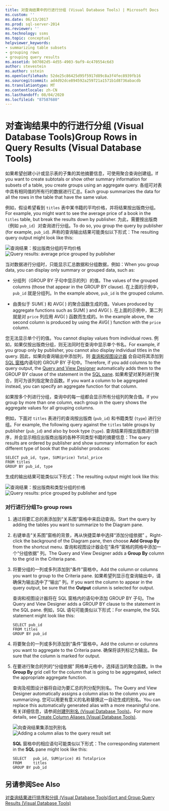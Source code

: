 ```yaml
---
title: 对查询结果中的行进行分组 (Visual Database Tools) | Microsoft Docs
ms.custom: ''
ms.date: 06/13/2017
ms.prod: sql-server-2014
ms.reviewer: ''
ms.technology: ssms
ms.topic: conceptual
helpviewer_keywords:
- summarizing table subsets
- grouping rows
- grouping query results
ms.assetid: b07082d5-4d55-4903-9af9-4c470554c6d3
author: stevestein
ms.author: sstein
ms.openlocfilehash: 52de25c86425d95f5917d89c8a3f4fec8939fb16
ms.sourcegitcommit: ad4d92dce894592a259721a1571b1d8736abacdb
ms.translationtype: MT
ms.contentlocale: zh-CN
ms.lasthandoff: 08/04/2020
ms.locfileid: "87587680"
---
```

# <a name="group-rows-in-query-results-visual-database-tools"></a><span data-ttu-id="f5513-102">对查询结果中的行进行分组 (Visual Database Tools)</span><span class="sxs-lookup"><span data-stu-id="f5513-102">Group Rows in Query Results (Visual Database Tools)</span></span>
  <span data-ttu-id="f5513-103">如果希望创建小计或显示表的子集的其他摘要信息，可使用聚合查询创建组。</span><span class="sxs-lookup"><span data-stu-id="f5513-103">If you want to create subtotals or show other summary information for subsets of a table, you create groups using an aggregate query.</span></span> <span data-ttu-id="f5513-104">各组可对表中具有相同值的所有行的数据进行汇总。</span><span class="sxs-lookup"><span data-stu-id="f5513-104">Each group summarizes the data for all the rows in the table that have the same value.</span></span>  
  
 <span data-ttu-id="f5513-105">例如，假设希望看到 `titles` 表中某书籍的平均价格，并将结果按出版商分组。</span><span class="sxs-lookup"><span data-stu-id="f5513-105">For example, you might want to see the average price of a book in the `titles` table, but break the results down by publisher.</span></span> <span data-ttu-id="f5513-106">为此，需要按出版商（例如 `pub_id`）对查询进行分组。</span><span class="sxs-lookup"><span data-stu-id="f5513-106">To do so, you group the query by publisher (for example, `pub_id`).</span></span> <span data-ttu-id="f5513-107">声称的查询输出结果可能类似以下形式：</span><span class="sxs-lookup"><span data-stu-id="f5513-107">The resulting query output might look like this:</span></span>  
  
 <span data-ttu-id="f5513-108">![查询结果：按出版商分组的平均价格](../../database-engine/media//dv3w9e1.gif "查询结果：按出版商分组的平均价格")</span><span class="sxs-lookup"><span data-stu-id="f5513-108">![Query results: average price grouped by publisher](../../database-engine/media//dv3w9e1.gif "Query results: average price grouped by publisher")</span></span>  
  
 <span data-ttu-id="f5513-109">当对数据进行分组时，只能显示汇总数据和分组数据，例如：</span><span class="sxs-lookup"><span data-stu-id="f5513-109">When you group data, you can display only summary or grouped data, such as:</span></span>  
  
-   <span data-ttu-id="f5513-110">分组列（GROUP BY 子句中显示的列）的值。</span><span class="sxs-lookup"><span data-stu-id="f5513-110">The values of the grouped columns (those that appear in the GROUP BY clause).</span></span> <span data-ttu-id="f5513-111">在上面的示例中， `pub_id` 就是分组列。</span><span class="sxs-lookup"><span data-stu-id="f5513-111">In the example above, `pub_id` is the grouped column.</span></span>  
  
-   <span data-ttu-id="f5513-112">由类似于 SUM(&#xA0;</ph>) 和 AVG(&#xA0;</ph>) 的聚合函数生成的值。</span><span class="sxs-lookup"><span data-stu-id="f5513-112">Values produced by aggregate functions such as SUM( ) and AVG( ).</span></span> <span data-ttu-id="f5513-113">在上面的示例中，第二列就是对 `price` 列应用 AVG( ) 函数而生成的。</span><span class="sxs-lookup"><span data-stu-id="f5513-113">In the example above, the second column is produced by using the AVG( ) function with the `price` column.</span></span>  
  
 <span data-ttu-id="f5513-114">您无法显示单个行的值。</span><span class="sxs-lookup"><span data-stu-id="f5513-114">You cannot display values from individual rows.</span></span> <span data-ttu-id="f5513-115">例如，如果仅按出版商分组，则无法同时在查询中显示单个书名。</span><span class="sxs-lookup"><span data-stu-id="f5513-115">For example, if you group only by publisher, you cannot also display individual titles in the query.</span></span> <span data-ttu-id="f5513-116">因此，如果向查询输出中添加列，则 [查询和视图设计器](visual-database-tools.md) 会自动将其添加到 [SQL 窗格](sql-pane-visual-database-tools.md)内语句的 GROUP BY 子句中。</span><span class="sxs-lookup"><span data-stu-id="f5513-116">Therefore, if you add columns to the query output, the [Query and View Designer](visual-database-tools.md) automatically adds them to the GROUP BY clause of the statement in the [SQL pane](sql-pane-visual-database-tools.md).</span></span> <span data-ttu-id="f5513-117">如果希望对某列进行聚合，则可为该列指定聚合函数。</span><span class="sxs-lookup"><span data-stu-id="f5513-117">If you want a column to be aggregated instead, you can specify an aggregate function for that column.</span></span>  
  
 <span data-ttu-id="f5513-118">如果按多个列进行分组，查询中的每一组都会显示所有分组列的聚合值。</span><span class="sxs-lookup"><span data-stu-id="f5513-118">If you group by more than one column, each group in the query shows the aggregate values for all grouping columns.</span></span>  
  
 <span data-ttu-id="f5513-119">例如，下面对 `titles` 表进行的查询按出版商 (`pub_id`) 和书籍类型 (`type`) 进行分组。</span><span class="sxs-lookup"><span data-stu-id="f5513-119">For example, the following query against the `titles` table groups by publisher (`pub_id`) and also by book type (`type`).</span></span> <span data-ttu-id="f5513-120">查询结果将按出版商进行排序，并会显示相应出版商出版的各种不同类型书籍的摘要信息：</span><span class="sxs-lookup"><span data-stu-id="f5513-120">The query results are ordered by publisher and show summary information for each different type of book that the publisher produces:</span></span>  
  
```  
SELECT pub_id, type, SUM(price) Total_price  
FROM titles  
GROUP BY pub_id, type  
```  
  
 <span data-ttu-id="f5513-121">生成的输出结果可能类似以下形式：</span><span class="sxs-lookup"><span data-stu-id="f5513-121">The resulting output might look like this:</span></span>  
  
 <span data-ttu-id="f5513-122">![查询结果：按出版商和类型分组的价格](../../database-engine/media//dv3w9e2.gif "查询结果：按出版商和类型分组的价格")</span><span class="sxs-lookup"><span data-stu-id="f5513-122">![Query results: price grouped by publisher and type](../../database-engine/media//dv3w9e2.gif "Query results: price grouped by publisher and type")</span></span>  
  
### <a name="to-group-rows"></a><span data-ttu-id="f5513-123">对行进行分组</span><span class="sxs-lookup"><span data-stu-id="f5513-123">To group rows</span></span>  
  
1.  <span data-ttu-id="f5513-124">通过将要汇总的表添加到“关系图”窗格中来启动查询。</span><span class="sxs-lookup"><span data-stu-id="f5513-124">Start the query by adding the tables you want to summarize to the Diagram pane.</span></span>  
  
2.  <span data-ttu-id="f5513-125">右键单击“关系图”窗格的背景，再从快捷菜单中选择“添加分组依据”  。</span><span class="sxs-lookup"><span data-stu-id="f5513-125">Right-click the background of the Diagram pane, then choose **Add Group By** from the shortcut menu.</span></span> <span data-ttu-id="f5513-126">查询和视图设计器会在“条件”窗格的网格中添加一个“分组依据”  列。</span><span class="sxs-lookup"><span data-stu-id="f5513-126">The Query and View Designer adds a **Group By** column to the grid in the Criteria pane.</span></span>  
  
3.  <span data-ttu-id="f5513-127">将要分组的一列或多列添加到“条件”窗格中。</span><span class="sxs-lookup"><span data-stu-id="f5513-127">Add the column or columns you want to group to the Criteria pane.</span></span> <span data-ttu-id="f5513-128">如果希望列显示在查询输出中，请确保为输出选中了“输出”  列。</span><span class="sxs-lookup"><span data-stu-id="f5513-128">If you want the column to appear in the query output, be sure that the **Output** column is selected for output.</span></span>  
  
     <span data-ttu-id="f5513-129">查询和视图设计器将在 SQL 窗格内的语句中添加 GROUP BY 子句。</span><span class="sxs-lookup"><span data-stu-id="f5513-129">The Query and View Designer adds a GROUP BY clause to the statement in the SQL pane.</span></span> <span data-ttu-id="f5513-130">例如，SQL 语句可能类似以下形式：</span><span class="sxs-lookup"><span data-stu-id="f5513-130">For example, the SQL statement might look like this:</span></span>  
  
    ```  
    SELECT pub_id  
    FROM titles  
    GROUP BY pub_id  
    ```  
  
4.  <span data-ttu-id="f5513-131">将要聚合的一列或多列添加到“条件”窗格中。</span><span class="sxs-lookup"><span data-stu-id="f5513-131">Add the column or columns you want to aggregate to the Criteria pane.</span></span> <span data-ttu-id="f5513-132">确保将该列标记为输出。</span><span class="sxs-lookup"><span data-stu-id="f5513-132">Be sure that the column is marked for output.</span></span>  
  
5.  <span data-ttu-id="f5513-133">在要进行聚合的列的“分组依据”  网格单元格中，选择适当的聚合函数。</span><span class="sxs-lookup"><span data-stu-id="f5513-133">In the **Group By** grid cell for the column that is going to be aggregated, select the appropriate aggregate function.</span></span>  
  
     <span data-ttu-id="f5513-134">查询及视图设计器将自动为要汇总的列分配列别名。</span><span class="sxs-lookup"><span data-stu-id="f5513-134">The Query and View Designer automatically assigns a column alias to the column you are summarizing.</span></span> <span data-ttu-id="f5513-135">您可以用更有意义的名称替换这一自动生成的别名。</span><span class="sxs-lookup"><span data-stu-id="f5513-135">You can replace this automatically generated alias with a more meaningful one.</span></span> <span data-ttu-id="f5513-136">有关详细信息，请参阅[创建列别名 (Visual Database Tools)](create-column-aliases-visual-database-tools.md)。</span><span class="sxs-lookup"><span data-stu-id="f5513-136">For more details, see [Create Column Aliases &#40;Visual Database Tools&#41;](create-column-aliases-visual-database-tools.md).</span></span>  
  
     <span data-ttu-id="f5513-137">![向查询结果集添加列别名](../../database-engine/media//dv3w9e3.gif "向查询结果集添加列别名")</span><span class="sxs-lookup"><span data-stu-id="f5513-137">![Adding a column alias to the query result set](../../database-engine/media//dv3w9e3.gif "Adding a column alias to the query result set")</span></span>  
  
     <span data-ttu-id="f5513-138">**SQL** 窗格中的相应语句可能类似以下形式：</span><span class="sxs-lookup"><span data-stu-id="f5513-138">The corresponding statement in the **SQL** pane might look like this:</span></span>  
  
    ```  
    SELECT   pub_id, SUM(price) AS Totalprice  
    FROM     titles  
    GROUP BY pub_id  
    ```  
  
## <a name="see-also"></a><span data-ttu-id="f5513-139">另请参阅</span><span class="sxs-lookup"><span data-stu-id="f5513-139">See Also</span></span>  
 [<span data-ttu-id="f5513-140">对查询结果进行排序和分组 (Visual Database Tools)</span><span class="sxs-lookup"><span data-stu-id="f5513-140">Sort and Group Query Results &#40;Visual Database Tools&#41;</span></span>](sort-and-group-query-results-visual-database-tools.md)  
  
  

